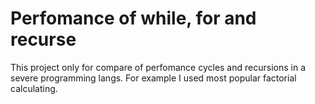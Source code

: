 # Perfomance of while, for and recurse 

This project only for compare of perfomance cycles and recursions in
a severe programming langs.
For example I used most popular factorial calculating.
 

